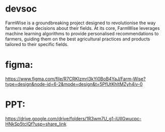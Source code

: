 # devsoc
FarmWise is a groundbreaking project designed to revolutionise the way farmers make decisions about their fields. At its core, FarmWise leverages  machine learning algorithms to provide personalised recommendations to farmers, guiding them on the best agricultural practices and products tailored to their specific fields.

# figma:
https://www.figma.com/file/R7CRKIzmrI3kYi0BoB4YaJ/Farm-Wise?type=design&node-id=6-2&mode=design&t=5PfUtKhltMZyh4iv-0

# PPT:
https://drive.google.com/drive/folders/1R3wm7U_g1-iUIIGwucpc-HNkSp5tcIQf?usp=share_link